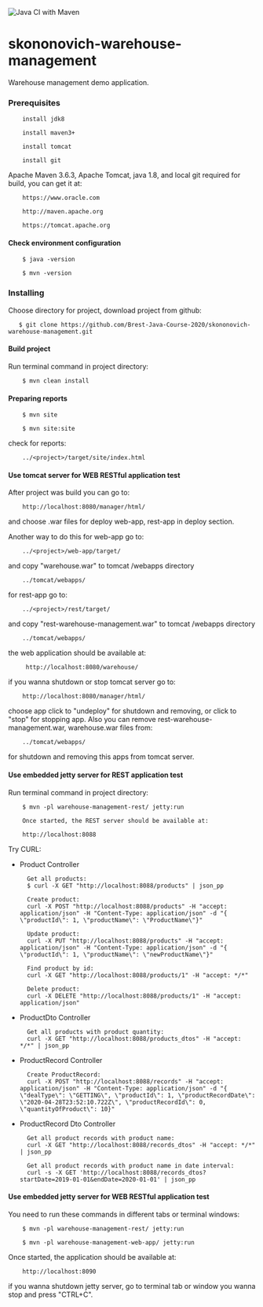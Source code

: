![Java CI with Maven](https://github.com/Brest-Java-Course-2020/skononovich-warehouse-management/workflows/Java%20CI%20with%20Maven/badge.svg)
# skononovich-warehouse-management
Warehouse management demo application.

### Prerequisites

        install jdk8

        install maven3+
        
        install tomcat

        install git

Apache Maven 3.6.3, Apache Tomcat, java 1.8, and local git required for build,
you can get it at:

        https://www.oracle.com

        http://maven.apache.org

        https://tomcat.apache.org
        
#### Check environment configuration

        $ java -version

        $ mvn -version        

### Installing
Choose directory for project, download project from github:
 
       $ git clone https://github.com/Brest-Java-Course-2020/skononovich-warehouse-management.git

#### Build project
Run terminal command in project directory:

        $ mvn clean install

#### Preparing reports

        $ mvn site

        $ mvn site:site        

check for reports: 
        
        ../<project>/target/site/index.html

#### Use tomcat server for WEB RESTful application test
   After project was build you can go to:
   
        http://localhost:8080/manager/html/
        
   and choose .war files for deploy web-app, rest-app in deploy section. 
   
   Another way to do this for web-app go to: 
        
        ../<project>/web-app/target/
        
   and copy "warehouse.war" to tomcat /webapps directory
        
        ../tomcat/webapps/
        
   for rest-app go to:
          
        ../<project>/rest/target/
          
   and copy "rest-warehouse-management.war" to tomcat /webapps directory
          
        ../tomcat/webapps/
        
   the web application should be available at:
        
         http://localhost:8080/warehouse/
         
   if you wanna shutdown or stop tomcat server go to:
   
        http://localhost:8080/manager/html/
   
   choose app click to "undeploy" for shutdown and removing, or click to "stop" for stopping app.
   Also you can remove rest-warehouse-management.war, warehouse.war files from:
        
        ../tomcat/webapps/
        
   for shutdown and removing this apps from tomcat server.

#### Use embedded jetty server for REST application test
   Run terminal command in project directory:

        $ mvn -pl warehouse-management-rest/ jetty:run

        Once started, the REST server should be available at:

        http://localhost:8088        

Try CURL:
- Product Controller

        Get all products:
        $ curl -X GET "http://localhost:8088/products" | json_pp
        
        Create product:
        curl -X POST "http://localhost:8088/products" -H "accept: application/json" -H "Content-Type: application/json" -d "{ \"productId\": 1, \"productName\": \"ProductName\"}"
        
        Update product:
        curl -X PUT "http://localhost:8088/products" -H "accept: application/json" -H "Content-Type: application/json" -d "{ \"productId\": 1, \"productName\": \"newProductName\"}"
        
        Find product by id:
        curl -X GET "http://localhost:8088/products/1" -H "accept: */*"
        
        Delete product:
        curl -X DELETE "http://localhost:8088/products/1" -H "accept: application/json"

- ProductDto Controller
        
        Get all products with product quantity:
        curl -X GET "http://localhost:8088/products_dtos" -H "accept: */*" | json_pp
        
- ProductRecord Controller
        
        Create ProductRecord:
        curl -X POST "http://localhost:8088/records" -H "accept: application/json" -H "Content-Type: application/json" -d "{ \"dealType\": \"GETTING\", \"productId\": 1, \"productRecordDate\": \"2020-04-28T23:52:10.722Z\", \"productRecordId\": 0, \"quantityOfProduct\": 10}"
        
- ProductRecord Dto Controller
        
        Get all product records with product name:
        curl -X GET "http://localhost:8088/records_dtos" -H "accept: */*" | json_pp
        
        Get all product records with product name in date interval:
        curl -s -X GET 'http://localhost:8088/records_dtos?startDate=2019-01-01&endDate=2020-01-01' | json_pp
        
#### Use embedded jetty server for WEB RESTful application test
You need to run these commands in different tabs or terminal windows:
        
        $ mvn -pl warehouse-management-rest/ jetty:run

        $ mvn -pl warehouse-management-web-app/ jetty:run

   Once started, the application should be available at:

        http://localhost:8090

   if you wanna shutdown jetty server, go to terminal tab or window
   you wanna stop and press "CTRL+C".